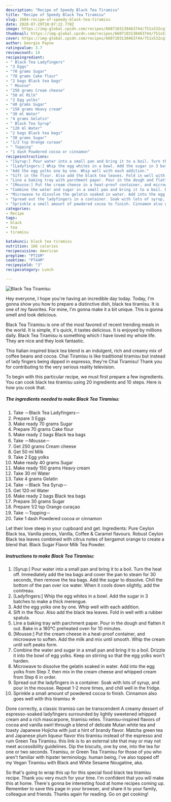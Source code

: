 ```yaml
---
description: "Recipe of Speedy Black Tea Tiramisu"
title: "Recipe of Speedy Black Tea Tiramisu"
slug: 2684-recipe-of-speedy-black-tea-tiramisu
date: 2020-07-29T10:07:22.770Z
image: https://img-global.cpcdn.com/recipes/6607103138463744/751x532cq70/black-tea-tiramisu-recipe-main-photo.jpg
thumbnail: https://img-global.cpcdn.com/recipes/6607103138463744/751x532cq70/black-tea-tiramisu-recipe-main-photo.jpg
cover: https://img-global.cpcdn.com/recipes/6607103138463744/751x532cq70/black-tea-tiramisu-recipe-main-photo.jpg
author: Georgie Payne
ratingvalue: 3.7
reviewcount: 14
recipeingredient:
- " Black Tea Ladyfingers"
- "3 Eggs"
- "70 grams Sugar"
- "70 grams Cake flour"
- "2 bags Black tea bags"
- " Mousse"
- "250 grams Cream cheese"
- "50 ml Milk"
- "2 Egg yolks"
- "40 grams Sugar"
- "150 grams Heavy cream"
- "30 ml Water"
- "4 grams Gelatin"
- " Black Tea Syrup"
- "120 ml Water"
- "2 bags Black tea bags"
- "30 grams Sugar"
- "1/2 tsp Orange curaao"
- " Topping"
- "1 dash Powdered cocoa or cinnamon"
recipeinstructions:
- "[Syrup:] Pour water into a small pan and bring it to a boil. Turn the heat off. Immediately add the tea bags and cover the pan to steam for 30 seconds, then remove the tea bags. Add the sugar to dissolve. Chill the bottom of the pan over ice water. When it cools down slightly, add the cointreau."
- "[Ladyfingers:] Whip the egg whites in a bowl. Add the sugar in 3 batches to make a thick merengue."
- "Add the egg yolks one by one. Whip well with each addition."
- "Sift in the flour. Also add the black tea leaves. Fold in well with a rubber spatula."
- "Line a baking tray with parchment paper. Pour in the dough and flatten it out. Bake in a 180℃ preheated oven for 10 minutes."
- "[Mousse:] Put the cream cheese in a heat-proof container, and microwave to soften. Add the milk and mix until smooth. Whip the cream until soft peaks form."
- "Combine the water and sugar in a small pan and bring it to a boil. Drizzle it into the bowl of egg yolks. Keep on stirring so that the egg yolks won&#39;t harden."
- "Microwave to dissolve the gelatin soaked in water. Add into the egg yolks from Step 7, then mix in the cream cheese and whipped cream from Step 6 in order."
- "Spread out the ladyfingers in a container. Soak with lots of syrup, and pour in the mousse. Repeat 1-2 more times, and chill well in the fridge."
- "Sprinkle a small amount of powdered cocoa to finish. Cinnamon also goes well with this tiramisu ☆"
categories:
- Recipe
tags:
- black
- tea
- tiramisu

katakunci: black tea tiramisu 
nutrition: 166 calories
recipecuisine: American
preptime: "PT15M"
cooktime: "PT44M"
recipeyield: "3"
recipecategory: Lunch

---
```



![Black Tea Tiramisu](https://img-global.cpcdn.com/recipes/6607103138463744/751x532cq70/black-tea-tiramisu-recipe-main-photo.jpg)

Hey everyone, I hope you're having an incredible day today. Today, I'm gonna show you how to prepare a distinctive dish, black tea tiramisu. It is one of my favorites. For mine, I'm gonna make it a bit unique. This is gonna smell and look delicious.

Black Tea Tiramisu is one of the most favored of recent trending meals in the world. It is simple, it's quick, it tastes delicious. It is enjoyed by millions daily. Black Tea Tiramisu is something which I have loved my whole life. They are nice and they look fantastic.

This Italian inspired black tea blend is an indulgent, rich and creamy mix of coffee beans and cocoa. Chai Tiramisu is like traditional tiramisu but instead of lady fingers being dipped in espresso, they&#39;re Chai Tiramisu! Thank you for contributing to the very serious reality television.


To begin with this particular recipe, we must first prepare a few ingredients. You can cook black tea tiramisu using 20 ingredients and 10 steps. Here is how you cook that.

<!--inarticleads1-->

##### The ingredients needed to make Black Tea Tiramisu:

1. Take  －Black Tea Ladyfingers－
1. Prepare 3 Eggs
1. Make ready 70 grams Sugar
1. Prepare 70 grams Cake flour
1. Make ready 2 bags Black tea bags
1. Take  －Mousse－
1. Get 250 grams Cream cheese
1. Get 50 ml Milk
1. Take 2 Egg yolks
1. Make ready 40 grams Sugar
1. Make ready 150 grams Heavy cream
1. Take 30 ml Water
1. Take 4 grams Gelatin
1. Take  －Black Tea Syrup－
1. Get 120 ml Water
1. Make ready 2 bags Black tea bags
1. Prepare 30 grams Sugar
1. Prepare 1/2 tsp Orange curaçao
1. Take  －Topping－
1. Take 1 dash Powdered cocoa or cinnamon


Let their love steep in your cupboard and get. Ingredients: Pure Ceylon Black tea, Vanilla pieces, Vanilla, Coffee &amp; Caramel flavours. Robust Ceylon Black tea leaves combined with citrus notes of bergamot orange to create a blend that. Black Sugar Flavor Milk Tea Powder. 

<!--inarticleads2-->

##### Instructions to make Black Tea Tiramisu:

1. [Syrup:] Pour water into a small pan and bring it to a boil. Turn the heat off. Immediately add the tea bags and cover the pan to steam for 30 seconds, then remove the tea bags. Add the sugar to dissolve. Chill the bottom of the pan over ice water. When it cools down slightly, add the cointreau.
1. [Ladyfingers:] Whip the egg whites in a bowl. Add the sugar in 3 batches to make a thick merengue.
1. Add the egg yolks one by one. Whip well with each addition.
1. Sift in the flour. Also add the black tea leaves. Fold in well with a rubber spatula.
1. Line a baking tray with parchment paper. Pour in the dough and flatten it out. Bake in a 180℃ preheated oven for 10 minutes.
1. [Mousse:] Put the cream cheese in a heat-proof container, and microwave to soften. Add the milk and mix until smooth. Whip the cream until soft peaks form.
1. Combine the water and sugar in a small pan and bring it to a boil. Drizzle it into the bowl of egg yolks. Keep on stirring so that the egg yolks won&#39;t harden.
1. Microwave to dissolve the gelatin soaked in water. Add into the egg yolks from Step 7, then mix in the cream cheese and whipped cream from Step 6 in order.
1. Spread out the ladyfingers in a container. Soak with lots of syrup, and pour in the mousse. Repeat 1-2 more times, and chill well in the fridge.
1. Sprinkle a small amount of powdered cocoa to finish. Cinnamon also goes well with this tiramisu ☆


Done correctly, a classic tiramisù can be transcendent A creamy dessert of espresso-soaked ladyfingers surrounded by lightly sweetened whipped cream and a rich mascarpone, tiramisù relies. Tiramisu-inspired flavors of cocoa and vanilla swirl through a blend of delicate Mutan white tea and toasty Japanese Hojicha with just a hint of brandy flavor. Matcha green tea and Japanese plum liqueur flavor this tiramisu instead of the espresso and rum Green Tea Tiramisu. this link is to an external site that may or may not meet accessibility guidelines. Dip the biscuits, one by one, into the tea for one or two seconds. Tiramisu, or Green Tea Tiramisu for those of you who aren&#39;t familiar with hipster terminology. human being, I&#39;ve also topped off my Vegan Tiramisu with Black and White Sesame Nougatine, aka. 

So that's going to wrap this up for this special food black tea tiramisu recipe. Thank you very much for your time. I'm confident that you will make this at home. There's gonna be interesting food at home recipes coming up. Remember to save this page in your browser, and share it to your family, colleague and friends. Thanks again for reading. Go on get cooking!
